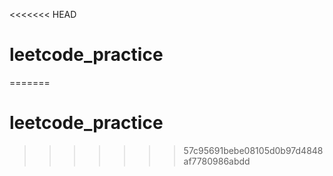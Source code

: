<<<<<<< HEAD
# leetcode_practice
=======
# leetcode_practice
>>>>>>> 57c95691bebe08105d0b97d4848af7780986abdd
